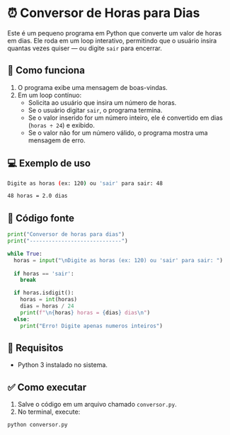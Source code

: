 # ⏰ Conversor de Horas para Dias

Este é um pequeno programa em Python que converte um valor de horas em dias. Ele roda em um loop interativo, permitindo que o usuário insira quantas vezes quiser — ou digite `sair` para encerrar.

## 🧠 Como funciona

1. O programa exibe uma mensagem de boas-vindas.
2. Em um loop contínuo:
   - Solicita ao usuário que insira um número de horas.
   - Se o usuário digitar `sair`, o programa termina.
   - Se o valor inserido for um número inteiro, ele é convertido em dias (`horas ÷ 24`) e exibido.
   - Se o valor não for um número válido, o programa mostra uma mensagem de erro.

## 💻 Exemplo de uso

```bash
Digite as horas (ex: 120) ou 'sair' para sair: 48

48 horas = 2.0 dias
```

## 🧾 Código fonte

```python
print("Conversor de horas para dias")
print("-----------------------------")

while True:
  horas = input("\nDigite as horas (ex: 120) ou 'sair' para sair: ")
  
  if horas == 'sair':
    break

  if horas.isdigit():
    horas = int(horas)
    dias = horas / 24
    print(f"\n{horas} horas = {dias} dias\n")
  else:
    print("Erro! Digite apenas numeros inteiros")
```

## 🚀 Requisitos

- Python 3 instalado no sistema.

## ✅ Como executar

1. Salve o código em um arquivo chamado `conversor.py`.
2. No terminal, execute:

```bash
python conversor.py
```
